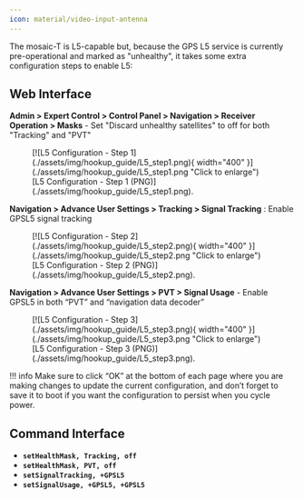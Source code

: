 ```yaml
---
icon: material/video-input-antenna
---
```


The mosaic-T is L5-capable but, because the GPS L5 service is currently pre-operational and marked as "unhealthy", it takes some extra configuration steps to enable L5:

## Web Interface

**Admin > Expert Control > Control Panel > Navigation > Receiver Operation > Masks** - Set "Discard unhealthy satellites" to off for both "Tracking" and "PVT"

<figure markdown>
[![L5 Configuration - Step 1](./assets/img/hookup_guide/L5_step1.png){ width="400" }](./assets/img/hookup_guide/L5_step1.png "Click to enlarge")
<figcaption markdown>
[L5 Configuration - Step 1 (PNG)](./assets/img/hookup_guide/L5_step1.png).
</figcaption>
</figure>

**Navigation > Advance User Settings > Tracking > Signal Tracking** : Enable GPSL5 signal tracking

<figure markdown>
[![L5 Configuration - Step 2](./assets/img/hookup_guide/L5_step2.png){ width="400" }](./assets/img/hookup_guide/L5_step2.png "Click to enlarge")
<figcaption markdown>
[L5 Configuration - Step 2 (PNG)](./assets/img/hookup_guide/L5_step2.png).
</figcaption>
</figure>

**Navigation > Advance User Settings > PVT > Signal Usage** - Enable GPSL5 in both “PVT” and “navigation data decoder”

<figure markdown>
[![L5 Configuration - Step 3](./assets/img/hookup_guide/L5_step3.png){ width="400" }](./assets/img/hookup_guide/L5_step3.png "Click to enlarge")
<figcaption markdown>
[L5 Configuration - Step 3 (PNG)](./assets/img/hookup_guide/L5_step3.png).
</figcaption>
</figure>

!!! info
    Make sure to click “OK” at the bottom of each page where you are making changes to update the current configuration, and don’t forget to save it to boot if you want the configuration to persist when you cycle power.

## Command Interface

* **`setHealthMask, Tracking, off`**
* **`setHealthMask, PVT, off`**
* **`setSignalTracking, +GPSL5`**
* **`setSignalUsage, +GPSL5, +GPSL5`**


